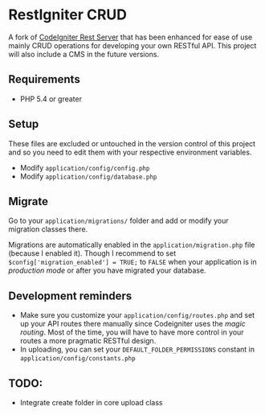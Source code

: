 # RestIgniter CRUD
A fork of [CodeIgniter Rest Server](https://github.com/chriskacerguis/codeigniter-restserver) that has been enhanced for ease of use mainly CRUD operations for developing your own RESTful API. This project will also include a CMS in the future versions.

## Requirements
+ PHP 5.4 or greater

## Setup
These files are excluded or untouched in the version control of this project and so you need to edit them with your respective environment variables.
+ Modify `application/config/config.php`
+ Modify `application/config/database.php`

## Migrate
Go to your `application/migrations/` folder and add or modify your migration classes there.

Migrations are automatically enabled in the `application/migration.php` file (because I enabled it). Though I recommend to set `$config['migration_enabled'] = TRUE;` to `FALSE` when your application is in _production mode_ or after you have migrated your database.

## Development reminders
+ Make sure you customize your `application/config/routes.php` and set up your API routes there manually since Codeigniter uses the _magic routing_. Most of the time, you will have to have more control in your routes a more pragmatic RESTful design.
+ In uploading, you can set your `DEFAULT_FOLDER_PERMISSIONS` constant in `application/config/constants.php`

## TODO:
+ Integrate create folder in core upload class
